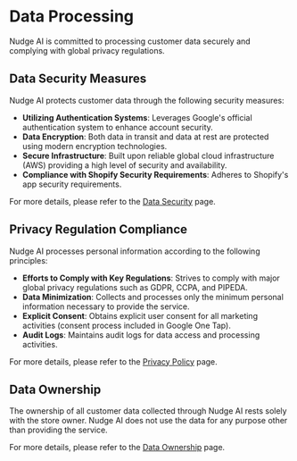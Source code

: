 # Data Processing

Nudge AI is committed to processing customer data securely and complying with global privacy regulations.

## Data Security Measures

Nudge AI protects customer data through the following security measures:

- **Utilizing Authentication Systems**: Leverages Google's official authentication system to enhance account security.
- **Data Encryption**: Both data in transit and data at rest are protected using modern encryption technologies.
- **Secure Infrastructure**: Built upon reliable global cloud infrastructure (AWS) providing a high level of security and availability.
- **Compliance with Shopify Security Requirements**: Adheres to Shopify's app security requirements.

For more details, please refer to the [Data Security](../../account-policy/data-security/index.md) page.

## Privacy Regulation Compliance

Nudge AI processes personal information according to the following principles:

- **Efforts to Comply with Key Regulations**: Strives to comply with major global privacy regulations such as GDPR, CCPA, and PIPEDA.
- **Data Minimization**: Collects and processes only the minimum personal information necessary to provide the service.
- **Explicit Consent**: Obtains explicit user consent for all marketing activities (consent process included in Google One Tap).
- **Audit Logs**: Maintains audit logs for data access and processing activities.

For more details, please refer to the [Privacy Policy](../../account-policy/privacy-policy/index.md) page.

## Data Ownership

The ownership of all customer data collected through Nudge AI rests solely with the store owner. Nudge AI does not use the data for any purpose other than providing the service.

For more details, please refer to the [Data Ownership](../../account-policy/data-ownership/index.md) page.
